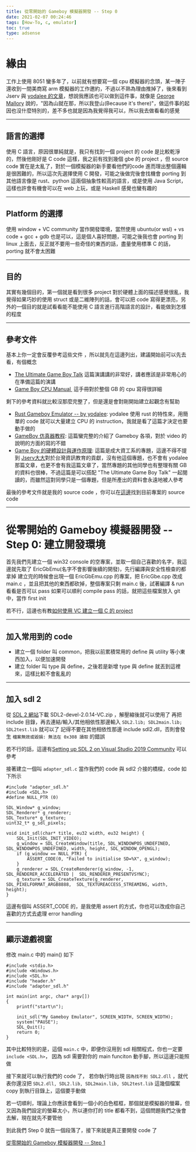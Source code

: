 ```yaml
---
title: 從零開始的 Gameboy 模擬器開發 -- Step 0
date: 2021-02-07 00:24:46
tags: [How-To, c, emulator]
toc: true
type: adsense
---
```


緣由
======================
工作上使用 8051 蠻多年了，以前就有想要寫一個 cpu 模擬器的念頭，某一陣子還收到一間美商寫 arm 模擬器的工作邀約，不過以不熟為理由推掉了，後來看到 Jserv 與 [yodalee 的文章](https://yodalee.me/2020/12/2020_rust_gameboy/)，想說我應該也可以做到這件事，就像是 [George Mallory](https://zh.wikipedia.org/wiki/%E4%B9%94%E6%B2%BB%C2%B7%E9%A9%AC%E6%B4%9B%E9%87%8C) 說的，"因為山就在那，所以我登山(Because it's there)"，做這件事的起因也沒什麼特別的，差不多也就是因為我覺得我可以，所以我去做看看的感覺

---

語言的選擇
----------------
使用 C 語言，原因很單純就是，我只有找到一個 project 的 code 是比較乾淨的，然後他剛好是 C code 這樣，我之前有找到幾個 gbe 的 project ，但 source code 實在是太亂了，對於一個模擬器的新手要看他們的code 進而理出整個邏輯是很困難的，所以這次先選擇使用 C 開發，可能之後做完後會找機會 porting 到其他語言像是 rust、python 這兩個抽象性較高的語言，或是使用 Java Script，這樣也許會有機會可以在 web 上玩，或是 Haskell 感覺也蠻有趣的

<!--more-->

---

Platform 的選擇
----------------
使用 window + VC community 當作開發環境，當然使用 ubuntu(or wsl) + vs code + gcc + gdb 也是可以，這是個人喜好問題，可能之後我也會 porting 到 linux 上面去，反正就不要用一些奇怪的東西的話，盡量使用標準 C 的話，porting 就不會太困難

---

目的
----------
其實有幾個目的，第一個就是看到很多 project 對於硬體上面的描述感覺很亂，我覺得如果巧妙的使用 struct 或是二維陣列的話，會可以把 code 寫得更漂亮，另外的一個目的就是試看看能不能使用 C 語言進行高階語言的設計，看能做到怎樣的程度

---

參考文件
----------------
基本上你一定會反覆參考這些文件 ，所以就先在這邊列出，建議開始前可以先去看，有個概念

- [The Ultimate Game Boy Talk](https://media.ccc.de/v/33c3-8029-the_ultimate_game_boy_talk#t=1445) 這篇演講講的非常好，講者應該是非常用心的在準備這篇的演講
- [Game Boy CPU Manual ](https://fdocuments.in/document/gameboy-cpu-manual.html) 這手冊對於整個 GB 的 cpu 寫得很詳細 

剩下的參考資料就比較沒那麼完整了，但是還是會對剛開始建立起觀念有幫助

- [Rust Gameboy Emulator -- by yodalee](https://yodalee.me/2020/12/2020_rust_gameboy/): yodalee 使用 rust 的特性來，用簡單的 code 就可以大量建立 CPU 的 instruction，我就是看了這篇才決定也要動手做的
- [GameBoy 仿真器教程](http://accu.cc/content/gameboy/preface/): 這篇蠻完整的介紹了 Gameboy 各項，對於 video 的說明的方面的寫的不錯
- [Game Boy 的硬體設計與運作原理](https://hackmd.io/@RinHizakura/BJ6HoW29v): 這篇是成大資工系的專題，這邊不得不提到 [Jserv大大](http://wiki.csie.ncku.edu.tw/User/jserv)對於台灣資訊教育的貢獻，沒有他這個專題，也不會有 yodalee 那篇文章，也更不會有我這篇文章了，當然專題的其他同學也有整理有關 GB 的資料也很棒，不過這篇是可以搭配 "The Ultimate Game Boy Talk" 一起閱讀的，而雖然這對同學只是一個專題，但是所產出的資料會永遠地被人參考


最後的參考文件就是我的 source code ，你可以在[這邊](https://github.com/wwssllabcd/EricGbEmu)找到目前專案的 source code

---

從零開始的 Gameboy 模擬器開發 -- Step 0: 建立開發環境
======================

首先我們先建立一個 win32 console 的空專案，並取一個自己喜歡的名字，我這邊就先取了 EricGbEmu(名字不會影響後續的開發)，先行編譯與安全性檢查的都拿掉
建立完的時候會出現一個 EricGbEmu.cpp 的專案，把 EricGbe.cpp 改成 main.c ，並且把其他的東西都砍掉，整個專案只剩 main.c 後，試著編譯 & run 看看是否可以 pass
如果可以順利 compile pass 的話，就把這些檔案放入 git  中，當作 first init

若不行，這邊也有教[如何使用 VC 建立一個 C 的 project ](https://michaelchen.tech/windows-programming/use-vs2019-for-c-projects/)

---

加入常用到的 code 
----------------

- 建立一個 folder 叫 common，把我以前累積常用的 define 與 utility 等小東西加入，以便加速開發
- 建立 folder 叫 type 與 define，之後若是新增 type 與 define 就丟到這裡來，這樣比較不會亂亂的

---

加入 sdl 2 
----------------
從 [SDL 2 網站](https://www.libsdl.org/download-2.0.php)下載 SDL2-devel-2.0.14-VC.zip ，解壓縮後就可以使用了
再把 include 目錄，再去連結/輸入/其他相依性那邊輸入 `SDL2.lib; SDL2main.lib; SDL2test.lib` 就可以了
記得不要在其他相依性那邊 include sdl2.dll，否則會發生 `檔案無效或毀損: 無法在 0x308 讀取` 的錯誤

若不行的話，這邊有[Setting up SDL 2 on Visual Studio 2019 Community](https://lazyfoo.net/tutorials/SDL/01_hello_SDL/windows/msvc2019/index.php) 可以參考

接著建立一個叫 `adapter_sdl.c` 當作我們的 code 與 sdl2 介接的橋樑，code 如下所示

```
#include "adapter_sdl.h"
#include <SDL.h>
#define NULL_PTR (0)

SDL_Window* g_window;
SDL_Renderer* g_renderer;
SDL_Texture* g_texture;
uint32_t* g_sdl_pixels;

void init_sdl(char* title, eu32 width, eu32 height) {
    SDL_Init(SDL_INIT_VIDEO);
    g_window = SDL_CreateWindow(title, SDL_WINDOWPOS_UNDEFINED,  SDL_WINDOWPOS_UNDEFINED, width, height, SDL_WINDOW_OPENGL);
    if (g_window == NULL_PTR) {
        ASSERT_CODE(0, "Failed to initialise SD=%X", g_window);
    }
    g_renderer = SDL_CreateRenderer(g_window, -1, SDL_RENDERER_ACCELERATED |  SDL_RENDERER_PRESENTVSYNC);
    g_texture = SDL_CreateTexture(g_renderer, SDL_PIXELFORMAT_ARGB8888,  SDL_TEXTUREACCESS_STREAMING, width, height);
}

```
這邊有個叫 ASSERT_CODE 的，是我使用 assert 的方式，你也可以改成你自己喜歡的方式去處理 error handling 

----

顯示遊戲視窗
----------

修改 main.c 中的 main() 如下
```
#include <stdio.h>
#include <Windows.h>
#include <SDL.h>
#include "header.h"
#include "adapter_sdl.h"

int main(int argc, char* argv[])
{
    printf("start\n");
   
    init_sdl("My Gameboy Emulator", SCREEN_WIDTH, SCREEN_WIDTH);
    system("PAUSE");
    SDL_Quit();
    return 0;
}
```

其中比較特別的是，這個 `main.c` 中，即便你沒用到 sdl 相關程式，你也一定要 `include <SDL.h>`， 因為 sdl 需要對你的 main funciton 動手腳，所以這邊只能照做

接下來就可以執行我們的 code 了， 若你執行時出現 `因為找不到 SDL2.dll` ，就代表你還沒把 `SDL2.dll, SDL2.lib, SDL2main.lib, SDL2test.lib` 這幾個檔案 copy 到執行目錄上，這個要手動做

若一切順利，理論上你應該會看到一個小的白色框框，那個就是模擬器的螢幕，但又因為我們設定的螢幕太小，所以連你打的 title 都看不到，這個問題我們之後會去解，現在就先不要管他


到此我們 Step 0 就告一個段落了，接下來就是真正要開發 code 了

[從零開始的 Gameboy 模擬器開發 -- Step 1 ](http://localhost:4000/2021/02/08/how-to-build-a-gameboy-emulator-1/)